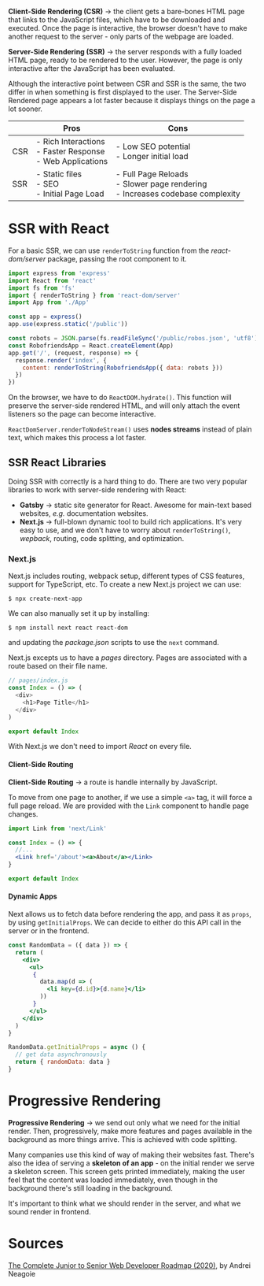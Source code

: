 __Client-Side Rendering (CSR)__ → the client gets a bare-bones HTML page that links to the JavaScript files, which have to be downloaded and executed. Once the page is interactive, the browser doesn't have to make another request to the server - only parts of the webpage are loaded.

__Server-Side Rendering (SSR)__ → the server responds with a fully loaded HTML page, ready to be rendered to the user. However, the page is only interactive after the JavaScript has been evaluated.

Although the interactive point between CSR and SSR is the same, the two differ in when something is first displayed to the user. The Server-Side Rendered page appears a lot faster because it displays things on the page a lot sooner.

| | Pros | Cons
--- | --- | ---
CSR | - Rich Interactions<br>- Faster Response<br>- Web Applications | - Low SEO potential<br>- Longer initial load
SSR | - Static files<br>- SEO<br>- Initial Page Load | - Full Page Reloads<br>- Slower page rendering<br>- Increases codebase complexity

# SSR with React
For a basic SSR, we can use `renderToString` function from the *react-dom/server* package, passing the root component to it.
```javascript
import express from 'express'
import React from 'react'
import fs from 'fs'
import { renderToString } from 'react-dom/server'
import App from './App'

const app = express()
app.use(express.static('/public'))

const robots = JSON.parse(fs.readFileSync('/public/robos.json', 'utf8'))
const RobofriendsApp = React.createElement(App)
app.get('/', (request, response) => {
  response.render('index', {
    content: renderToString(RobofriendsApp({ data: robots }))
  })
})
```

On the browser, we have to do `ReactDOM.hydrate()`. This function will preserve the server-side rendered HTML, and will only attach the event listeners so the page can become interactive.

`ReactDomServer.renderToNodeStream()` uses **nodes streams** instead of plain text, which makes this process a lot faster.

## SSR React Libraries
Doing SSR with correctly is a hard thing to do. There are two very popular libraries to work with server-side rendering with React:
- __Gatsby__ → static site generator for React. Awesome for main-text based websites, *e.g.* documentation websites.
- __Next.js__ → full-blown dynamic tool to build rich applications. It's very easy to use, and we don't have to worry about `renderToString()`, *wepback*, routing, code splitting, and optimization.

### Next.js
Next.js includes routing, webpack setup, different types of CSS features, support for TypeScript, etc. To create a new Next.js project we can use:
```
$ npx create-next-app
```

We can also manually set it up by installing:
```
$ npm install next react react-dom
```
and updating the *package.json* scripts to use the `next` command.

Next.js excepts us to have a *pages* directory. Pages are associated with a route based on their file name.
```javascript
// pages/index.js
const Index = () => (
  <div>
    <h1>Page Title</h1>
  </div>
)

export default Index
```
With Next.js we don't need to import *React* on every file.

#### Client-Side Routing
__Client-Side Routing__ → a route is handle internally by JavaScript.

To move from one page to another, if we use a simple `<a>` tag, it will force a full page reload. We are provided with the `Link` component to handle page changes.

```jsx
import Link from 'next/Link'

const Index = () => {
  //...
  <Link href='/about'><a>About</a></Link>
}

export default Index
```

#### Dynamic Apps
Next allows us to fetch data before rendering the app, and pass it as `props`, by using `getInitialProps`. We can decide to either do this API call in the server or in the frontend.

```jsx
const RandomData = ({ data }) => {
  return (
    <div>
      <ul>
       {
         data.map(d => (
           <li key={d.id}>{d.name}</li>
         ))
       }
      </ul>
    </div>
  )
}

RandomData.getInitialProps = async () {
  // get data asynchronously
  return { randomData: data }
}
```

# Progressive Rendering
__Progressive Rendering__ → we send out only what we need for the initial render. Then, progressively, make more features and pages available in the background as more things arrive. This is achieved with code splitting.

Many companies use this kind of way of making their websites fast. There's also the idea of serving a **skeleton of an app** - on the initial render we serve a skeleton screen. This screen gets printed immediately, making the user feel that the content was loaded immediately, even though in the background there's still loading in the background.

It's important to think what we should render in the server, and what we sound render in frontend.

# Sources
[The Complete Junior to Senior Web Developer Roadmap (2020)](https://www.udemy.com/course/the-complete-junior-to-senior-web-developer-roadmap/), by Andrei Neagoie
